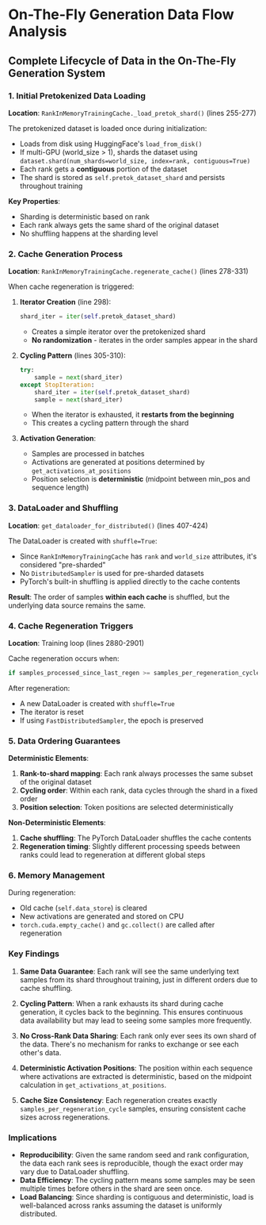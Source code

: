 # On-The-Fly Generation Data Flow Analysis

## Complete Lifecycle of Data in the On-The-Fly Generation System

### 1. Initial Pretokenized Data Loading

**Location**: `RankInMemoryTrainingCache._load_pretok_shard()` (lines 255-277)

The pretokenized dataset is loaded once during initialization:
- Loads from disk using HuggingFace's `load_from_disk()`
- If multi-GPU (world_size > 1), shards the dataset using `dataset.shard(num_shards=world_size, index=rank, contiguous=True)`
- Each rank gets a **contiguous** portion of the dataset
- The shard is stored as `self.pretok_dataset_shard` and persists throughout training

**Key Properties**:
- Sharding is deterministic based on rank
- Each rank always gets the same shard of the original dataset
- No shuffling happens at the sharding level

### 2. Cache Generation Process

**Location**: `RankInMemoryTrainingCache.regenerate_cache()` (lines 278-331)

When cache regeneration is triggered:

1. **Iterator Creation** (line 298):
   ```python
   shard_iter = iter(self.pretok_dataset_shard)
   ```
   - Creates a simple iterator over the pretokenized shard
   - **No randomization** - iterates in the order samples appear in the shard

2. **Cycling Pattern** (lines 305-310):
   ```python
   try:
       sample = next(shard_iter)
   except StopIteration:
       shard_iter = iter(self.pretok_dataset_shard)
       sample = next(shard_iter)
   ```
   - When the iterator is exhausted, it **restarts from the beginning**
   - This creates a cycling pattern through the shard

3. **Activation Generation**:
   - Samples are processed in batches
   - Activations are generated at positions determined by `get_activations_at_positions`
   - Position selection is **deterministic** (midpoint between min_pos and sequence length)

### 3. DataLoader and Shuffling

**Location**: `get_dataloader_for_distributed()` (lines 407-424)

The DataLoader is created with `shuffle=True`:
- Since `RankInMemoryTrainingCache` has `rank` and `world_size` attributes, it's considered "pre-sharded"
- No `DistributedSampler` is used for pre-sharded datasets
- PyTorch's built-in shuffling is applied directly to the cache contents

**Result**: The order of samples **within each cache** is shuffled, but the underlying data source remains the same.

### 4. Cache Regeneration Triggers

**Location**: Training loop (lines 2880-2901)

Cache regeneration occurs when:
```python
if samples_processed_since_last_regen >= samples_per_regeneration_cycle:
```

After regeneration:
- A new DataLoader is created with `shuffle=True`
- The iterator is reset
- If using `FastDistributedSampler`, the epoch is preserved

### 5. Data Ordering Guarantees

**Deterministic Elements**:
1. **Rank-to-shard mapping**: Each rank always processes the same subset of the original dataset
2. **Cycling order**: Within each rank, data cycles through the shard in a fixed order
3. **Position selection**: Token positions are selected deterministically

**Non-Deterministic Elements**:
1. **Cache shuffling**: The PyTorch DataLoader shuffles the cache contents
2. **Regeneration timing**: Slightly different processing speeds between ranks could lead to regeneration at different global steps

### 6. Memory Management

During regeneration:
- Old cache (`self.data_store`) is cleared
- New activations are generated and stored on CPU
- `torch.cuda.empty_cache()` and `gc.collect()` are called after regeneration

### Key Findings

1. **Same Data Guarantee**: Each rank will see the same underlying text samples from its shard throughout training, just in different orders due to cache shuffling.

2. **Cycling Pattern**: When a rank exhausts its shard during cache generation, it cycles back to the beginning. This ensures continuous data availability but may lead to seeing some samples more frequently.

3. **No Cross-Rank Data Sharing**: Each rank only ever sees its own shard of the data. There's no mechanism for ranks to exchange or see each other's data.

4. **Deterministic Activation Positions**: The position within each sequence where activations are extracted is deterministic, based on the midpoint calculation in `get_activations_at_positions`.

5. **Cache Size Consistency**: Each regeneration creates exactly `samples_per_regeneration_cycle` samples, ensuring consistent cache sizes across regenerations.

### Implications

- **Reproducibility**: Given the same random seed and rank configuration, the data each rank sees is reproducible, though the exact order may vary due to DataLoader shuffling.
- **Data Efficiency**: The cycling pattern means some samples may be seen multiple times before others in the shard are seen once.
- **Load Balancing**: Since sharding is contiguous and deterministic, load is well-balanced across ranks assuming the dataset is uniformly distributed.